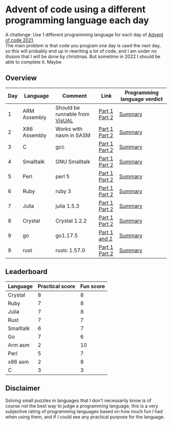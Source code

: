 # Advent of code using a different programming language each day
A challenge:  Use 1 different programming language for each day of [Advent of code 2021](https://adventofcode.com/2021).  
The main problem is that code you program one day is used the next day, so this will probably end up in rewriting a lot of code, and I am under no illusion that I will be done by christmas.  But sometime in 2022 I should be able to complete it.  Maybe

## Overview

|Day|Language|Comment|Link| Programming language verdict|
|---|--------|-------|----|-----------------------------|
|1  |ARM Assembly| Should be runnable from [VisUAL](https://salmanarif.bitbucket.io/visual/index.html) | [Part 1](./day1/day1_1_arm.asm) [ Part 2](./day1/day1_2_arm.asm) | [Summary](./day1/summary.md)|  
|2  |X86 Assembly|Works with nasm in SASM| [Part 1](./day2/day2_1_x86.asm) [Part 2](./day2/day2_2_x86.asm)| [Summary](./day2/summary.md) |
|3  | C  | gcc | [Part 1](./day3/day3_1_c.c) [Part 2](./day3/day3_2_c.c) | [Summary](./day3/summary.md) | 
|4  | Smalltalk  | GNU Smalltalk | [Part 1](./day4/day4_1_smalltalk.st) [Part 2](./day4/day4_2_smalltalk.st) | [Summary](./day4/summary.md) | 
|5  | Perl | perl 5 | [Part 1](./day5/day5_1_perl.pl) [Part 2](./day5/day5_2_perl.pl) |  [Summary](./day5/summary.md) |
|6  | Ruby | ruby 3 | [Part 1](./day6/day6_1_ruby.rb) [Part 2](./day6/day6_2_ruby.rb) |  [Summary](./day6/summary.md) |
|7  | Julia | julia 1.5.3 | [Part 1](./day7/day7_1_julia.jl) [Part 2](./day7/day7_2_julia.jl) |  [Summary](./day7/summary.md) |
|8  | Crystal | Crystal 1.2.2 | [Part 1](./day8/day8_1_crystal.cr) [Part 2](./day8/day8_2_crystal.cr) |  [Summary](./day8/summary.md) |
|9  | go | go1.17.5 | [Part 1 and 2](./day9/day9_1_2_go.go)  |  [Summary](./day9/summary.md) |
|9  | rust | rustc 1.57.0 | [Part 1](./day10/day10_1_rust.rs) [Part 2](./day10/day10_2_rust.rs)  |  [Summary](./day10/summary.md) |

## Leaderboard
|Language|Practical score|Fun score|
|--------|---------------|---------|
| Crystal | 8 | 8 | 
| Ruby | 7 | 8 | 
| Julia | 7 | 8 |
| Rust | 7 | 7 |
| Smalltalk | 6 | 7 |
| Go | 7 | 6 |
| Arm asm| 2 | 10 |
| Perl | 5 | 7 |
| x86 asm| 2 | 8 |
| C      | 3 | 3 | 
  
## Disclaimer
Solving small puzzles in languages that I don't necessarily know is of course not the best way to judge a programming language, this is a very subjective rating of programming languages based on how much fun _I_ had when using them, and if _I_ could see any practical purpose for the language.  


